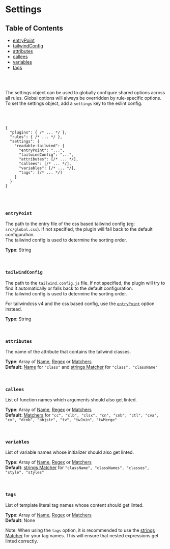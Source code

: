 # Settings

## Table of Contents

- [entryPoint](#entrypoint)
- [tailwindConfig](#tailwindconfig)
- [attributes](#attributes)
- [callees](#callees)
- [variables](#variables)
- [tags](#tags)

<br />
<br />

The settings object can be used to globally configure shared options across all rules. Global options will always be overridden by rule-specific options.
To set the settings object, add a `settings` key to the eslint config.

<br />
<br />

```jsonc
{
  "plugins": { /* ... */ },
  "rules": { /* ... */ },
  "settings": {
    "readable-tailwind": {
      "entryPoint": "...",
      "tailwindConfig": "...",
      "attributes": [/* ... */],
      "callees": [/* ... */],
      "variables": [/* ... */],
      "tags": [/* ... */]
    }
  }
}
```

<br />
<br />

### `entryPoint`

  The path to the entry file of the css based tailwind config (eg: `src/global.css`). If not specified, the plugin will fall back to the default configuration.  
  The tailwind config is used to determine the sorting order.

  **Type**: String

<br/>

### `tailwindConfig`

  The path to the `tailwind.config.js` file. If not specified, the plugin will try to find it automatically or falls back to the default configuration.  
  The tailwind config is used to determine the sorting order.

  For tailwindcss v4 and the css based config, use the [`entryPoint`](#entrypoint) option instead.

  **Type**: String

<br/>

### `attributes`

  The name of the attribute that contains the tailwind classes.  

  **Type**: Array of [Name](../concepts/concepts.md#name), [Regex](../concepts/concepts.md#regular-expressions) or [Matchers](../concepts/concepts.md#matchers)  
  **Default**: [Name](../concepts/concepts.md#name) for `"class"` and [strings Matcher](../concepts/concepts.md#types-of-matchers) for `"class", "className"`

<br/>

### `callees`

  List of function names which arguments should also get linted.  
  
  **Type**: Array of [Name](../concepts/concepts.md#name), [Regex](../concepts/concepts.md#regular-expressions) or [Matchers](../concepts/concepts.md#matchers)  
  **Default**: [Matchers](../concepts/concepts.md#types-of-matchers) for `"cc", "clb", "clsx", "cn", "cnb", "ctl", "cva", "cx", "dcnb", "objstr", "tv", "twJoin", "twMerge"`

<br/>

### `variables`

  List of variable names whose initializer should also get linted.  
  
  **Type**: Array of [Name](../concepts/concepts.md#name), [Regex](../concepts/concepts.md#regular-expressions) or [Matchers](../concepts/concepts.md#matchers)  
  **Default**:  [strings Matcher](../concepts/concepts.md#types-of-matchers) for `"className", "classNames", "classes", "style", "styles"`

<br/>

### `tags`

  List of template literal tag names whose content should get linted.  
  
  **Type**: Array of [Name](../concepts/concepts.md#name), [Regex](../concepts/concepts.md#regular-expressions) or [Matchers](../concepts/concepts.md#matchers)  
  **Default**: None

  Note: When using the `tags` option, it is recommended to use the [strings Matcher](../concepts/concepts.md#types-of-matchers) for your tag names. This will ensure that nested expressions get linted correctly.

